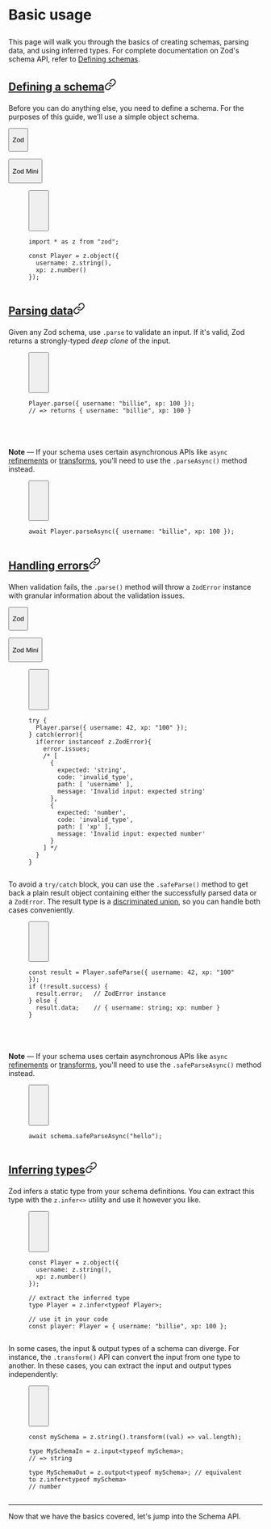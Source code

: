 <h1 class="text-3xl font-semibold">

Basic usage
</h1>

<div class="prose">

<p>

This page will walk you through the basics of creating schemas, parsing data, and using inferred types. For complete documentation on Zod's schema API, refer to <a href="/api">Defining schemas</a>.
</p>

<h2 class="flex scroll-m-28 flex-row items-center gap-2 undefined" id="defining-a-schema">

<a data-card="" class="peer" href="?id=defining-a-schema">Defining a schema</a><svg xmlns="http://www.w3.org/2000/svg" width="24" height="24" viewBox="0 0 24 24" fill="none" stroke="currentColor" stroke-width="2" stroke-linecap="round" stroke-linejoin="round" class="lucide lucide-link size-3.5 shrink-0 text-fd-muted-foreground opacity-0 transition-opacity peer-hover:opacity-100" aria-label="Link to section"><path d="M10 13a5 5 0 0 0 7.54.54l3-3a5 5 0 0 0-7.07-7.07l-1.72 1.71"></path><path d="M14 11a5 5 0 0 0-7.54-.54l-3 3a5 5 0 0 0 7.07 7.07l1.71-1.71"></path></svg>
</h2>

<p>

Before you can do anything else, you need to define a schema. For the purposes of this guide, we'll use a simple object schema.
</p>

<div class="flex flex-col overflow-hidden rounded-xl border bg-fd-card my-4" dir="ltr" data-orientation="horizontal">

<div class="flex flex-row items-end gap-4 overflow-x-auto bg-fd-secondary px-4 text-fd-muted-foreground" role="tablist" aria-orientation="horizontal" tabindex="-1" data-orientation="horizontal" style="outline:none">

<button type="button" role="tab" aria-selected="true" aria-controls="radix-«Rf54uvbl5b»-content-zod" data-state="active" id="radix-«Rf54uvbl5b»-trigger-zod" class="whitespace-nowrap border-b border-transparent py-2 text-sm font-medium transition-colors hover:text-fd-accent-foreground disabled:pointer-events-none disabled:opacity-50 data-[state=active]:border-fd-primary data-[state=active]:text-fd-primary" tabindex="-1" data-orientation="horizontal" data-radix-collection-item>

Zod
</button>

<button type="button" role="tab" aria-selected="false" aria-controls="radix-«Rf54uvbl5b»-content-zod-mini" data-state="inactive" id="radix-«Rf54uvbl5b»-trigger-zod-mini" class="whitespace-nowrap border-b border-transparent py-2 text-sm font-medium transition-colors hover:text-fd-accent-foreground disabled:pointer-events-none disabled:opacity-50 data-[state=active]:border-fd-primary data-[state=active]:text-fd-primary" tabindex="-1" data-orientation="horizontal" data-radix-collection-item>

Zod Mini
</button>

</div>

<div id="radix-«Rf54uvbl5b»-content-zod" class="p-4 prose-no-margin [&>figure:only-child]:-m-4 [&>figure:only-child]:rounded-none [&>figure:only-child]:border-none" data-state="active" data-orientation="horizontal" role="tabpanel" aria-labelledby="radix-«Rf54uvbl5b»-trigger-zod" tabindex="0" style="animation-duration:0s">

<figure class="not-prose group fd-codeblock relative my-6 overflow-hidden rounded-lg border bg-fd-secondary/50 text-sm shiki shiki-themes github-light github-dark" style="--shiki-light:#24292e;--shiki-dark:#e1e4e8;--shiki-light-bg:#fff;--shiki-dark-bg:#24292e" tabindex="0">

<button type="button" class="inline-flex items-center justify-center rounded-md p-2 text-sm font-medium duration-100 disabled:pointer-events-none disabled:opacity-50 hover:bg-fd-accent hover:text-fd-accent-foreground transition-opacity group-hover:opacity-100 [&amp;_svg]:size-3.5 [@media(hover:hover)]:opacity-0 absolute right-2 top-2 z-[2] backdrop-blur-md" aria-label="Copy Text">

<svg xmlns="http://www.w3.org/2000/svg" width="24" height="24" viewBox="0 0 24 24" fill="none" stroke="currentColor" stroke-width="2" stroke-linecap="round" stroke-linejoin="round" class="lucide lucide-check transition-transform scale-0">

<path d="M20 6 9 17l-5-5"></path>
</svg>

<svg xmlns="http://www.w3.org/2000/svg" width="24" height="24" viewBox="0 0 24 24" fill="none" stroke="currentColor" stroke-width="2" stroke-linecap="round" stroke-linejoin="round" class="lucide lucide-copy absolute transition-transform">

<rect width="14" height="14" x="8" y="8" rx="2" ry="2"></rect><path d="M4 16c-1.1 0-2-.9-2-2V4c0-1.1.9-2 2-2h10c1.1 0 2 .9 2 2"></path>
</svg>

</button>

<div class="overflow-hidden" dir="ltr" style="position:relative;--radix-scroll-area-corner-width:0px;--radix-scroll-area-corner-height:0px">

<style>[data-radix-scroll-area-viewport]{scrollbar-width:none;-ms-overflow-style:none;-webkit-overflow-scrolling:touch;}[data-radix-scroll-area-viewport]::-webkit-scrollbar{display:none}</style>

<div class="size-full rounded-[inherit] max-h-[600px]" data-radix-scroll-area-viewport="" style="overflow-x:hidden;overflow-y:hidden">

<div style="min-width:100%;display:table">

<pre class="p-4 focus-visible:outline-none"><code><span class="line"><span style="--shiki-light:#D73A49;--shiki-dark:#F97583">import</span><span style="--shiki-light:#005CC5;--shiki-dark:#79B8FF"> *</span><span style="--shiki-light:#D73A49;--shiki-dark:#F97583"> as</span><span style="--shiki-light:#24292E;--shiki-dark:#E1E4E8"> z </span><span style="--shiki-light:#D73A49;--shiki-dark:#F97583">from</span><span style="--shiki-light:#032F62;--shiki-dark:#9ECBFF"> &quot;zod&quot;</span><span style="--shiki-light:#24292E;--shiki-dark:#E1E4E8">; </span></span>
<span class="line"> </span>
<span class="line"><span style="--shiki-light:#D73A49;--shiki-dark:#F97583">const</span><span style="--shiki-light:#005CC5;--shiki-dark:#79B8FF"> Player</span><span style="--shiki-light:#D73A49;--shiki-dark:#F97583"> =</span><span style="--shiki-light:#24292E;--shiki-dark:#E1E4E8"> z.</span><span style="--shiki-light:#6F42C1;--shiki-dark:#B392F0">object</span><span style="--shiki-light:#24292E;--shiki-dark:#E1E4E8">({ </span></span>
<span class="line"><span style="--shiki-light:#24292E;--shiki-dark:#E1E4E8">  username: z.</span><span style="--shiki-light:#6F42C1;--shiki-dark:#B392F0">string</span><span style="--shiki-light:#24292E;--shiki-dark:#E1E4E8">(),</span></span>
<span class="line"><span style="--shiki-light:#24292E;--shiki-dark:#E1E4E8">  xp: z.</span><span style="--shiki-light:#6F42C1;--shiki-dark:#B392F0">number</span><span style="--shiki-light:#24292E;--shiki-dark:#E1E4E8">()</span></span>
<span class="line"><span style="--shiki-light:#24292E;--shiki-dark:#E1E4E8">});</span></span></code></pre>

</div>

</div>

</div>

</figure>

</div>

<div id="radix-«Rf54uvbl5b»-content-zod-mini" class="p-4 prose-no-margin [&>figure:only-child]:-m-4 [&>figure:only-child]:rounded-none [&>figure:only-child]:border-none" data-state="inactive" data-orientation="horizontal" role="tabpanel" aria-labelledby="radix-«Rf54uvbl5b»-trigger-zod-mini" hidden="" tabindex="0">

</div>

</div>

<!-- -->

<h2 class="flex scroll-m-28 flex-row items-center gap-2 undefined" id="parsing-data">

<a data-card="" class="peer" href="?id=parsing-data">Parsing data</a><svg xmlns="http://www.w3.org/2000/svg" width="24" height="24" viewBox="0 0 24 24" fill="none" stroke="currentColor" stroke-width="2" stroke-linecap="round" stroke-linejoin="round" class="lucide lucide-link size-3.5 shrink-0 text-fd-muted-foreground opacity-0 transition-opacity peer-hover:opacity-100" aria-label="Link to section"><path d="M10 13a5 5 0 0 0 7.54.54l3-3a5 5 0 0 0-7.07-7.07l-1.72 1.71"></path><path d="M14 11a5 5 0 0 0-7.54-.54l-3 3a5 5 0 0 0 7.07 7.07l1.71-1.71"></path></svg>
</h2>

<p>

Given any Zod schema, use <code>.parse</code> to validate an input. If it's valid, Zod returns a strongly-typed <em>deep clone</em> of the input.
</p>

<figure class="not-prose group fd-codeblock relative my-6 overflow-hidden rounded-lg border bg-fd-secondary/50 text-sm shiki shiki-themes github-light github-dark" style="--shiki-light:#24292e;--shiki-dark:#e1e4e8;--shiki-light-bg:#fff;--shiki-dark-bg:#24292e" tabindex="0">

<button type="button" class="inline-flex items-center justify-center rounded-md p-2 text-sm font-medium duration-100 disabled:pointer-events-none disabled:opacity-50 hover:bg-fd-accent hover:text-fd-accent-foreground transition-opacity group-hover:opacity-100 [&amp;_svg]:size-3.5 [@media(hover:hover)]:opacity-0 absolute right-2 top-2 z-[2] backdrop-blur-md" aria-label="Copy Text">

<svg xmlns="http://www.w3.org/2000/svg" width="24" height="24" viewBox="0 0 24 24" fill="none" stroke="currentColor" stroke-width="2" stroke-linecap="round" stroke-linejoin="round" class="lucide lucide-check transition-transform scale-0">

<path d="M20 6 9 17l-5-5"></path>
</svg>

<svg xmlns="http://www.w3.org/2000/svg" width="24" height="24" viewBox="0 0 24 24" fill="none" stroke="currentColor" stroke-width="2" stroke-linecap="round" stroke-linejoin="round" class="lucide lucide-copy absolute transition-transform">

<rect width="14" height="14" x="8" y="8" rx="2" ry="2"></rect><path d="M4 16c-1.1 0-2-.9-2-2V4c0-1.1.9-2 2-2h10c1.1 0 2 .9 2 2"></path>
</svg>

</button>

<div class="overflow-hidden" dir="ltr" style="position:relative;--radix-scroll-area-corner-width:0px;--radix-scroll-area-corner-height:0px">

<style>[data-radix-scroll-area-viewport]{scrollbar-width:none;-ms-overflow-style:none;-webkit-overflow-scrolling:touch;}[data-radix-scroll-area-viewport]::-webkit-scrollbar{display:none}</style>

<div class="size-full rounded-[inherit] max-h-[600px]" data-radix-scroll-area-viewport="" style="overflow-x:hidden;overflow-y:hidden">

<div style="min-width:100%;display:table">

<pre class="p-4 focus-visible:outline-none"><code><span class="line"><span style="--shiki-light:#24292E;--shiki-dark:#E1E4E8">Player.</span><span style="--shiki-light:#6F42C1;--shiki-dark:#B392F0">parse</span><span style="--shiki-light:#24292E;--shiki-dark:#E1E4E8">({ username: </span><span style="--shiki-light:#032F62;--shiki-dark:#9ECBFF">&quot;billie&quot;</span><span style="--shiki-light:#24292E;--shiki-dark:#E1E4E8">, xp: </span><span style="--shiki-light:#005CC5;--shiki-dark:#79B8FF">100</span><span style="--shiki-light:#24292E;--shiki-dark:#E1E4E8"> }); </span></span>
<span class="line"><span style="--shiki-light:#6A737D;--shiki-dark:#6A737D">// =&gt; returns { username: &quot;billie&quot;, xp: 100 }</span></span></code></pre>

</div>

</div>

</div>

</figure>

<div class="my-6 flex flex-row gap-2 rounded-lg border border-s-2 bg-fd-card p-3 text-sm text-fd-card-foreground shadow-md border-s-blue-500/50">

<svg xmlns="http://www.w3.org/2000/svg" width="24" height="24" viewBox="0 0 24 24" fill="none" stroke="currentColor" stroke-width="2" stroke-linecap="round" stroke-linejoin="round" class="lucide lucide-info size-5 fill-blue-500 text-fd-card">

<circle cx="12" cy="12" r="10"></circle><path d="M12 16v-4"></path><path d="M12 8h.01"></path>
</svg>

<div class="min-w-0 flex-1">

<div class="text-fd-muted-foreground prose-no-margin">

<p>

<strong>Note</strong> — If your schema uses certain asynchronous APIs like <code>async</code> <a href="#refine">refinements</a> or <a href="/api#transform">transforms</a>, you'll need to use the <code>.parseAsync()</code> method instead.
</p>

<figure class="not-prose group fd-codeblock relative my-6 overflow-hidden rounded-lg border bg-fd-secondary/50 text-sm shiki shiki-themes github-light github-dark" style="--shiki-light:#24292e;--shiki-dark:#e1e4e8;--shiki-light-bg:#fff;--shiki-dark-bg:#24292e" tabindex="0">

<button type="button" class="inline-flex items-center justify-center rounded-md p-2 text-sm font-medium duration-100 disabled:pointer-events-none disabled:opacity-50 hover:bg-fd-accent hover:text-fd-accent-foreground transition-opacity group-hover:opacity-100 [&amp;_svg]:size-3.5 [@media(hover:hover)]:opacity-0 absolute right-2 top-2 z-[2] backdrop-blur-md" aria-label="Copy Text">

<svg xmlns="http://www.w3.org/2000/svg" width="24" height="24" viewBox="0 0 24 24" fill="none" stroke="currentColor" stroke-width="2" stroke-linecap="round" stroke-linejoin="round" class="lucide lucide-check transition-transform scale-0">

<path d="M20 6 9 17l-5-5"></path>
</svg>

<svg xmlns="http://www.w3.org/2000/svg" width="24" height="24" viewBox="0 0 24 24" fill="none" stroke="currentColor" stroke-width="2" stroke-linecap="round" stroke-linejoin="round" class="lucide lucide-copy absolute transition-transform">

<rect width="14" height="14" x="8" y="8" rx="2" ry="2"></rect><path d="M4 16c-1.1 0-2-.9-2-2V4c0-1.1.9-2 2-2h10c1.1 0 2 .9 2 2"></path>
</svg>

</button>

<div class="overflow-hidden" dir="ltr" style="position:relative;--radix-scroll-area-corner-width:0px;--radix-scroll-area-corner-height:0px">

<style>[data-radix-scroll-area-viewport]{scrollbar-width:none;-ms-overflow-style:none;-webkit-overflow-scrolling:touch;}[data-radix-scroll-area-viewport]::-webkit-scrollbar{display:none}</style>

<div class="size-full rounded-[inherit] max-h-[600px]" data-radix-scroll-area-viewport="" style="overflow-x:hidden;overflow-y:hidden">

<div style="min-width:100%;display:table">

<pre class="p-4 focus-visible:outline-none"><code><span class="line"><span style="--shiki-light:#D73A49;--shiki-dark:#F97583">await</span><span style="--shiki-light:#24292E;--shiki-dark:#E1E4E8"> Player.</span><span style="--shiki-light:#6F42C1;--shiki-dark:#B392F0">parseAsync</span><span style="--shiki-light:#24292E;--shiki-dark:#E1E4E8">({ username: </span><span style="--shiki-light:#032F62;--shiki-dark:#9ECBFF">&quot;billie&quot;</span><span style="--shiki-light:#24292E;--shiki-dark:#E1E4E8">, xp: </span><span style="--shiki-light:#005CC5;--shiki-dark:#79B8FF">100</span><span style="--shiki-light:#24292E;--shiki-dark:#E1E4E8"> }); </span></span></code></pre>

</div>

</div>

</div>

</figure>

</div>

</div>

</div>

<h2 class="flex scroll-m-28 flex-row items-center gap-2 undefined" id="handling-errors">

<a data-card="" class="peer" href="?id=handling-errors">Handling errors</a><svg xmlns="http://www.w3.org/2000/svg" width="24" height="24" viewBox="0 0 24 24" fill="none" stroke="currentColor" stroke-width="2" stroke-linecap="round" stroke-linejoin="round" class="lucide lucide-link size-3.5 shrink-0 text-fd-muted-foreground opacity-0 transition-opacity peer-hover:opacity-100" aria-label="Link to section"><path d="M10 13a5 5 0 0 0 7.54.54l3-3a5 5 0 0 0-7.07-7.07l-1.72 1.71"></path><path d="M14 11a5 5 0 0 0-7.54-.54l-3 3a5 5 0 0 0 7.07 7.07l1.71-1.71"></path></svg>
</h2>

<p>

When validation fails, the <code>.parse()</code> method will throw a <code>ZodError</code> instance with granular information about the validation issues.
</p>

<div class="flex flex-col overflow-hidden rounded-xl border bg-fd-card my-4" dir="ltr" data-orientation="horizontal">

<div class="flex flex-row items-end gap-4 overflow-x-auto bg-fd-secondary px-4 text-fd-muted-foreground" role="tablist" aria-orientation="horizontal" tabindex="-1" data-orientation="horizontal" style="outline:none">

<button type="button" role="tab" aria-selected="true" aria-controls="radix-«R1d54uvbl5b»-content-zod" data-state="active" id="radix-«R1d54uvbl5b»-trigger-zod" class="whitespace-nowrap border-b border-transparent py-2 text-sm font-medium transition-colors hover:text-fd-accent-foreground disabled:pointer-events-none disabled:opacity-50 data-[state=active]:border-fd-primary data-[state=active]:text-fd-primary" tabindex="-1" data-orientation="horizontal" data-radix-collection-item>

Zod
</button>

<button type="button" role="tab" aria-selected="false" aria-controls="radix-«R1d54uvbl5b»-content-zod-mini" data-state="inactive" id="radix-«R1d54uvbl5b»-trigger-zod-mini" class="whitespace-nowrap border-b border-transparent py-2 text-sm font-medium transition-colors hover:text-fd-accent-foreground disabled:pointer-events-none disabled:opacity-50 data-[state=active]:border-fd-primary data-[state=active]:text-fd-primary" tabindex="-1" data-orientation="horizontal" data-radix-collection-item>

Zod Mini
</button>

</div>

<div id="radix-«R1d54uvbl5b»-content-zod" class="p-4 prose-no-margin [&>figure:only-child]:-m-4 [&>figure:only-child]:rounded-none [&>figure:only-child]:border-none" data-state="active" data-orientation="horizontal" role="tabpanel" aria-labelledby="radix-«R1d54uvbl5b»-trigger-zod" tabindex="0" style="animation-duration:0s">

<figure class="not-prose group fd-codeblock relative my-6 overflow-hidden rounded-lg border bg-fd-secondary/50 text-sm shiki shiki-themes github-light github-dark" style="--shiki-light:#24292e;--shiki-dark:#e1e4e8;--shiki-light-bg:#fff;--shiki-dark-bg:#24292e" tabindex="0">

<button type="button" class="inline-flex items-center justify-center rounded-md p-2 text-sm font-medium duration-100 disabled:pointer-events-none disabled:opacity-50 hover:bg-fd-accent hover:text-fd-accent-foreground transition-opacity group-hover:opacity-100 [&amp;_svg]:size-3.5 [@media(hover:hover)]:opacity-0 absolute right-2 top-2 z-[2] backdrop-blur-md" aria-label="Copy Text">

<svg xmlns="http://www.w3.org/2000/svg" width="24" height="24" viewBox="0 0 24 24" fill="none" stroke="currentColor" stroke-width="2" stroke-linecap="round" stroke-linejoin="round" class="lucide lucide-check transition-transform scale-0">

<path d="M20 6 9 17l-5-5"></path>
</svg>

<svg xmlns="http://www.w3.org/2000/svg" width="24" height="24" viewBox="0 0 24 24" fill="none" stroke="currentColor" stroke-width="2" stroke-linecap="round" stroke-linejoin="round" class="lucide lucide-copy absolute transition-transform">

<rect width="14" height="14" x="8" y="8" rx="2" ry="2"></rect><path d="M4 16c-1.1 0-2-.9-2-2V4c0-1.1.9-2 2-2h10c1.1 0 2 .9 2 2"></path>
</svg>

</button>

<div class="overflow-hidden" dir="ltr" style="position:relative;--radix-scroll-area-corner-width:0px;--radix-scroll-area-corner-height:0px">

<style>[data-radix-scroll-area-viewport]{scrollbar-width:none;-ms-overflow-style:none;-webkit-overflow-scrolling:touch;}[data-radix-scroll-area-viewport]::-webkit-scrollbar{display:none}</style>

<div class="size-full rounded-[inherit] max-h-[600px]" data-radix-scroll-area-viewport="" style="overflow-x:hidden;overflow-y:hidden">

<div style="min-width:100%;display:table">

<pre class="p-4 focus-visible:outline-none"><code><span class="line"><span style="--shiki-light:#D73A49;--shiki-dark:#F97583">try</span><span style="--shiki-light:#24292E;--shiki-dark:#E1E4E8"> {</span></span>
<span class="line"><span style="--shiki-light:#24292E;--shiki-dark:#E1E4E8">  Player.</span><span style="--shiki-light:#6F42C1;--shiki-dark:#B392F0">parse</span><span style="--shiki-light:#24292E;--shiki-dark:#E1E4E8">({ username: </span><span style="--shiki-light:#005CC5;--shiki-dark:#79B8FF">42</span><span style="--shiki-light:#24292E;--shiki-dark:#E1E4E8">, xp: </span><span style="--shiki-light:#032F62;--shiki-dark:#9ECBFF">&quot;100&quot;</span><span style="--shiki-light:#24292E;--shiki-dark:#E1E4E8"> });</span></span>
<span class="line"><span style="--shiki-light:#24292E;--shiki-dark:#E1E4E8">} </span><span style="--shiki-light:#D73A49;--shiki-dark:#F97583">catch</span><span style="--shiki-light:#24292E;--shiki-dark:#E1E4E8">(error){</span></span>
<span class="line"><span style="--shiki-light:#D73A49;--shiki-dark:#F97583">  if</span><span style="--shiki-light:#24292E;--shiki-dark:#E1E4E8">(error </span><span style="--shiki-light:#D73A49;--shiki-dark:#F97583">instanceof</span><span style="--shiki-light:#6F42C1;--shiki-dark:#B392F0"> z</span><span style="--shiki-light:#24292E;--shiki-dark:#E1E4E8">.</span><span style="--shiki-light:#6F42C1;--shiki-dark:#B392F0">ZodError</span><span style="--shiki-light:#24292E;--shiki-dark:#E1E4E8">){</span></span>
<span class="line"><span style="--shiki-light:#24292E;--shiki-dark:#E1E4E8">    error.issues; </span></span>
<span class="line"><span style="--shiki-light:#6A737D;--shiki-dark:#6A737D">    /* [</span></span>
<span class="line"><span style="--shiki-light:#6A737D;--shiki-dark:#6A737D">      {</span></span>
<span class="line"><span style="--shiki-light:#6A737D;--shiki-dark:#6A737D">        expected: &#x27;string&#x27;,</span></span>
<span class="line"><span style="--shiki-light:#6A737D;--shiki-dark:#6A737D">        code: &#x27;invalid_type&#x27;,</span></span>
<span class="line"><span style="--shiki-light:#6A737D;--shiki-dark:#6A737D">        path: [ &#x27;username&#x27; ],</span></span>
<span class="line"><span style="--shiki-light:#6A737D;--shiki-dark:#6A737D">        message: &#x27;Invalid input: expected string&#x27;</span></span>
<span class="line"><span style="--shiki-light:#6A737D;--shiki-dark:#6A737D">      },</span></span>
<span class="line"><span style="--shiki-light:#6A737D;--shiki-dark:#6A737D">      {</span></span>
<span class="line"><span style="--shiki-light:#6A737D;--shiki-dark:#6A737D">        expected: &#x27;number&#x27;,</span></span>
<span class="line"><span style="--shiki-light:#6A737D;--shiki-dark:#6A737D">        code: &#x27;invalid_type&#x27;,</span></span>
<span class="line"><span style="--shiki-light:#6A737D;--shiki-dark:#6A737D">        path: [ &#x27;xp&#x27; ],</span></span>
<span class="line"><span style="--shiki-light:#6A737D;--shiki-dark:#6A737D">        message: &#x27;Invalid input: expected number&#x27;</span></span>
<span class="line"><span style="--shiki-light:#6A737D;--shiki-dark:#6A737D">      }</span></span>
<span class="line"><span style="--shiki-light:#6A737D;--shiki-dark:#6A737D">    ] */</span></span>
<span class="line"><span style="--shiki-light:#24292E;--shiki-dark:#E1E4E8">  }</span></span>
<span class="line"><span style="--shiki-light:#24292E;--shiki-dark:#E1E4E8">}</span></span></code></pre>

</div>

</div>

</div>

</figure>

</div>

<div id="radix-«R1d54uvbl5b»-content-zod-mini" class="p-4 prose-no-margin [&>figure:only-child]:-m-4 [&>figure:only-child]:rounded-none [&>figure:only-child]:border-none" data-state="inactive" data-orientation="horizontal" role="tabpanel" aria-labelledby="radix-«R1d54uvbl5b»-trigger-zod-mini" hidden="" tabindex="0">

</div>

</div>

<p>

To avoid a <code>try/catch</code> block, you can use the <code>.safeParse()</code> method to get back a plain result object containing either the successfully parsed data or a <code>ZodError</code>. The result type is a <a href="https://www.typescriptlang.org/docs/handbook/2/narrowing.html#discriminated-unions" rel="noreferrer noopener" target="_blank">discriminated union</a>, so you can handle both cases conveniently.
</p>

<figure class="not-prose group fd-codeblock relative my-6 overflow-hidden rounded-lg border bg-fd-secondary/50 text-sm shiki shiki-themes github-light github-dark" style="--shiki-light:#24292e;--shiki-dark:#e1e4e8;--shiki-light-bg:#fff;--shiki-dark-bg:#24292e" tabindex="0">

<button type="button" class="inline-flex items-center justify-center rounded-md p-2 text-sm font-medium duration-100 disabled:pointer-events-none disabled:opacity-50 hover:bg-fd-accent hover:text-fd-accent-foreground transition-opacity group-hover:opacity-100 [&amp;_svg]:size-3.5 [@media(hover:hover)]:opacity-0 absolute right-2 top-2 z-[2] backdrop-blur-md" aria-label="Copy Text">

<svg xmlns="http://www.w3.org/2000/svg" width="24" height="24" viewBox="0 0 24 24" fill="none" stroke="currentColor" stroke-width="2" stroke-linecap="round" stroke-linejoin="round" class="lucide lucide-check transition-transform scale-0">

<path d="M20 6 9 17l-5-5"></path>
</svg>

<svg xmlns="http://www.w3.org/2000/svg" width="24" height="24" viewBox="0 0 24 24" fill="none" stroke="currentColor" stroke-width="2" stroke-linecap="round" stroke-linejoin="round" class="lucide lucide-copy absolute transition-transform">

<rect width="14" height="14" x="8" y="8" rx="2" ry="2"></rect><path d="M4 16c-1.1 0-2-.9-2-2V4c0-1.1.9-2 2-2h10c1.1 0 2 .9 2 2"></path>
</svg>

</button>

<div class="overflow-hidden" dir="ltr" style="position:relative;--radix-scroll-area-corner-width:0px;--radix-scroll-area-corner-height:0px">

<style>[data-radix-scroll-area-viewport]{scrollbar-width:none;-ms-overflow-style:none;-webkit-overflow-scrolling:touch;}[data-radix-scroll-area-viewport]::-webkit-scrollbar{display:none}</style>

<div class="size-full rounded-[inherit] max-h-[600px]" data-radix-scroll-area-viewport="" style="overflow-x:hidden;overflow-y:hidden">

<div style="min-width:100%;display:table">

<pre class="p-4 focus-visible:outline-none"><code><span class="line"><span style="--shiki-light:#D73A49;--shiki-dark:#F97583">const</span><span style="--shiki-light:#005CC5;--shiki-dark:#79B8FF"> result</span><span style="--shiki-light:#D73A49;--shiki-dark:#F97583"> =</span><span style="--shiki-light:#24292E;--shiki-dark:#E1E4E8"> Player.</span><span style="--shiki-light:#6F42C1;--shiki-dark:#B392F0">safeParse</span><span style="--shiki-light:#24292E;--shiki-dark:#E1E4E8">({ username: </span><span style="--shiki-light:#005CC5;--shiki-dark:#79B8FF">42</span><span style="--shiki-light:#24292E;--shiki-dark:#E1E4E8">, xp: </span><span style="--shiki-light:#032F62;--shiki-dark:#9ECBFF">&quot;100&quot;</span><span style="--shiki-light:#24292E;--shiki-dark:#E1E4E8"> });</span></span>
<span class="line"><span style="--shiki-light:#D73A49;--shiki-dark:#F97583">if</span><span style="--shiki-light:#24292E;--shiki-dark:#E1E4E8"> (</span><span style="--shiki-light:#D73A49;--shiki-dark:#F97583">!</span><span style="--shiki-light:#24292E;--shiki-dark:#E1E4E8">result.success) {</span></span>
<span class="line"><span style="--shiki-light:#24292E;--shiki-dark:#E1E4E8">  result.error;   </span><span style="--shiki-light:#6A737D;--shiki-dark:#6A737D">// ZodError instance</span></span>
<span class="line"><span style="--shiki-light:#24292E;--shiki-dark:#E1E4E8">} </span><span style="--shiki-light:#D73A49;--shiki-dark:#F97583">else</span><span style="--shiki-light:#24292E;--shiki-dark:#E1E4E8"> {</span></span>
<span class="line"><span style="--shiki-light:#24292E;--shiki-dark:#E1E4E8">  result.data;    </span><span style="--shiki-light:#6A737D;--shiki-dark:#6A737D">// { username: string; xp: number }</span></span>
<span class="line"><span style="--shiki-light:#24292E;--shiki-dark:#E1E4E8">}</span></span></code></pre>

</div>

</div>

</div>

</figure>

<div class="my-6 flex flex-row gap-2 rounded-lg border border-s-2 bg-fd-card p-3 text-sm text-fd-card-foreground shadow-md border-s-blue-500/50">

<svg xmlns="http://www.w3.org/2000/svg" width="24" height="24" viewBox="0 0 24 24" fill="none" stroke="currentColor" stroke-width="2" stroke-linecap="round" stroke-linejoin="round" class="lucide lucide-info size-5 fill-blue-500 text-fd-card">

<circle cx="12" cy="12" r="10"></circle><path d="M12 16v-4"></path><path d="M12 8h.01"></path>
</svg>

<div class="min-w-0 flex-1">

<div class="text-fd-muted-foreground prose-no-margin">

<p>

<strong>Note</strong> — If your schema uses certain asynchronous APIs like <code>async</code> <a href="#refine">refinements</a> or <a href="/api#transform">transforms</a>, you'll need to use the <code>.safeParseAsync()</code> method instead.
</p>

<figure class="not-prose group fd-codeblock relative my-6 overflow-hidden rounded-lg border bg-fd-secondary/50 text-sm shiki shiki-themes github-light github-dark" style="--shiki-light:#24292e;--shiki-dark:#e1e4e8;--shiki-light-bg:#fff;--shiki-dark-bg:#24292e" tabindex="0">

<button type="button" class="inline-flex items-center justify-center rounded-md p-2 text-sm font-medium duration-100 disabled:pointer-events-none disabled:opacity-50 hover:bg-fd-accent hover:text-fd-accent-foreground transition-opacity group-hover:opacity-100 [&amp;_svg]:size-3.5 [@media(hover:hover)]:opacity-0 absolute right-2 top-2 z-[2] backdrop-blur-md" aria-label="Copy Text">

<svg xmlns="http://www.w3.org/2000/svg" width="24" height="24" viewBox="0 0 24 24" fill="none" stroke="currentColor" stroke-width="2" stroke-linecap="round" stroke-linejoin="round" class="lucide lucide-check transition-transform scale-0">

<path d="M20 6 9 17l-5-5"></path>
</svg>

<svg xmlns="http://www.w3.org/2000/svg" width="24" height="24" viewBox="0 0 24 24" fill="none" stroke="currentColor" stroke-width="2" stroke-linecap="round" stroke-linejoin="round" class="lucide lucide-copy absolute transition-transform">

<rect width="14" height="14" x="8" y="8" rx="2" ry="2"></rect><path d="M4 16c-1.1 0-2-.9-2-2V4c0-1.1.9-2 2-2h10c1.1 0 2 .9 2 2"></path>
</svg>

</button>

<div class="overflow-hidden" dir="ltr" style="position:relative;--radix-scroll-area-corner-width:0px;--radix-scroll-area-corner-height:0px">

<style>[data-radix-scroll-area-viewport]{scrollbar-width:none;-ms-overflow-style:none;-webkit-overflow-scrolling:touch;}[data-radix-scroll-area-viewport]::-webkit-scrollbar{display:none}</style>

<div class="size-full rounded-[inherit] max-h-[600px]" data-radix-scroll-area-viewport="" style="overflow-x:hidden;overflow-y:hidden">

<div style="min-width:100%;display:table">

<pre class="p-4 focus-visible:outline-none"><code><span class="line"><span style="--shiki-light:#D73A49;--shiki-dark:#F97583">await</span><span style="--shiki-light:#24292E;--shiki-dark:#E1E4E8"> schema.</span><span style="--shiki-light:#6F42C1;--shiki-dark:#B392F0">safeParseAsync</span><span style="--shiki-light:#24292E;--shiki-dark:#E1E4E8">(</span><span style="--shiki-light:#032F62;--shiki-dark:#9ECBFF">&quot;hello&quot;</span><span style="--shiki-light:#24292E;--shiki-dark:#E1E4E8">);</span></span></code></pre>

</div>

</div>

</div>

</figure>

</div>

</div>

</div>

<h2 class="flex scroll-m-28 flex-row items-center gap-2 undefined" id="inferring-types">

<a data-card="" class="peer" href="?id=inferring-types">Inferring types</a><svg xmlns="http://www.w3.org/2000/svg" width="24" height="24" viewBox="0 0 24 24" fill="none" stroke="currentColor" stroke-width="2" stroke-linecap="round" stroke-linejoin="round" class="lucide lucide-link size-3.5 shrink-0 text-fd-muted-foreground opacity-0 transition-opacity peer-hover:opacity-100" aria-label="Link to section"><path d="M10 13a5 5 0 0 0 7.54.54l3-3a5 5 0 0 0-7.07-7.07l-1.72 1.71"></path><path d="M14 11a5 5 0 0 0-7.54-.54l-3 3a5 5 0 0 0 7.07 7.07l1.71-1.71"></path></svg>
</h2>

<p>

Zod infers a static type from your schema definitions. You can extract this type with the <code>z.infer\<\></code> utility and use it however you like.
</p>

<figure class="not-prose group fd-codeblock relative my-6 overflow-hidden rounded-lg border bg-fd-secondary/50 text-sm shiki shiki-themes github-light github-dark" style="--shiki-light:#24292e;--shiki-dark:#e1e4e8;--shiki-light-bg:#fff;--shiki-dark-bg:#24292e" tabindex="0">

<button type="button" class="inline-flex items-center justify-center rounded-md p-2 text-sm font-medium duration-100 disabled:pointer-events-none disabled:opacity-50 hover:bg-fd-accent hover:text-fd-accent-foreground transition-opacity group-hover:opacity-100 [&amp;_svg]:size-3.5 [@media(hover:hover)]:opacity-0 absolute right-2 top-2 z-[2] backdrop-blur-md" aria-label="Copy Text">

<svg xmlns="http://www.w3.org/2000/svg" width="24" height="24" viewBox="0 0 24 24" fill="none" stroke="currentColor" stroke-width="2" stroke-linecap="round" stroke-linejoin="round" class="lucide lucide-check transition-transform scale-0">

<path d="M20 6 9 17l-5-5"></path>
</svg>

<svg xmlns="http://www.w3.org/2000/svg" width="24" height="24" viewBox="0 0 24 24" fill="none" stroke="currentColor" stroke-width="2" stroke-linecap="round" stroke-linejoin="round" class="lucide lucide-copy absolute transition-transform">

<rect width="14" height="14" x="8" y="8" rx="2" ry="2"></rect><path d="M4 16c-1.1 0-2-.9-2-2V4c0-1.1.9-2 2-2h10c1.1 0 2 .9 2 2"></path>
</svg>

</button>

<div class="overflow-hidden" dir="ltr" style="position:relative;--radix-scroll-area-corner-width:0px;--radix-scroll-area-corner-height:0px">

<style>[data-radix-scroll-area-viewport]{scrollbar-width:none;-ms-overflow-style:none;-webkit-overflow-scrolling:touch;}[data-radix-scroll-area-viewport]::-webkit-scrollbar{display:none}</style>

<div class="size-full rounded-[inherit] max-h-[600px]" data-radix-scroll-area-viewport="" style="overflow-x:hidden;overflow-y:hidden">

<div style="min-width:100%;display:table">

<pre class="p-4 focus-visible:outline-none"><code><span class="line"><span style="--shiki-light:#D73A49;--shiki-dark:#F97583">const</span><span style="--shiki-light:#005CC5;--shiki-dark:#79B8FF"> Player</span><span style="--shiki-light:#D73A49;--shiki-dark:#F97583"> =</span><span style="--shiki-light:#24292E;--shiki-dark:#E1E4E8"> z.</span><span style="--shiki-light:#6F42C1;--shiki-dark:#B392F0">object</span><span style="--shiki-light:#24292E;--shiki-dark:#E1E4E8">({ </span></span>
<span class="line"><span style="--shiki-light:#24292E;--shiki-dark:#E1E4E8">  username: z.</span><span style="--shiki-light:#6F42C1;--shiki-dark:#B392F0">string</span><span style="--shiki-light:#24292E;--shiki-dark:#E1E4E8">(),</span></span>
<span class="line"><span style="--shiki-light:#24292E;--shiki-dark:#E1E4E8">  xp: z.</span><span style="--shiki-light:#6F42C1;--shiki-dark:#B392F0">number</span><span style="--shiki-light:#24292E;--shiki-dark:#E1E4E8">()</span></span>
<span class="line"><span style="--shiki-light:#24292E;--shiki-dark:#E1E4E8">});</span></span>
<span class="line"> </span>
<span class="line"><span style="--shiki-light:#6A737D;--shiki-dark:#6A737D">// extract the inferred type</span></span>
<span class="line"><span style="--shiki-light:#D73A49;--shiki-dark:#F97583">type</span><span style="--shiki-light:#6F42C1;--shiki-dark:#B392F0"> Player</span><span style="--shiki-light:#D73A49;--shiki-dark:#F97583"> =</span><span style="--shiki-light:#6F42C1;--shiki-dark:#B392F0"> z</span><span style="--shiki-light:#24292E;--shiki-dark:#E1E4E8">.</span><span style="--shiki-light:#6F42C1;--shiki-dark:#B392F0">infer</span><span style="--shiki-light:#24292E;--shiki-dark:#E1E4E8">&lt;</span><span style="--shiki-light:#D73A49;--shiki-dark:#F97583">typeof</span><span style="--shiki-light:#24292E;--shiki-dark:#E1E4E8"> Player&gt;;</span></span>
<span class="line"> </span>
<span class="line"><span style="--shiki-light:#6A737D;--shiki-dark:#6A737D">// use it in your code</span></span>
<span class="line"><span style="--shiki-light:#D73A49;--shiki-dark:#F97583">const</span><span style="--shiki-light:#005CC5;--shiki-dark:#79B8FF"> player</span><span style="--shiki-light:#D73A49;--shiki-dark:#F97583">:</span><span style="--shiki-light:#6F42C1;--shiki-dark:#B392F0"> Player</span><span style="--shiki-light:#D73A49;--shiki-dark:#F97583"> =</span><span style="--shiki-light:#24292E;--shiki-dark:#E1E4E8"> { username: </span><span style="--shiki-light:#032F62;--shiki-dark:#9ECBFF">&quot;billie&quot;</span><span style="--shiki-light:#24292E;--shiki-dark:#E1E4E8">, xp: </span><span style="--shiki-light:#005CC5;--shiki-dark:#79B8FF">100</span><span style="--shiki-light:#24292E;--shiki-dark:#E1E4E8"> };</span></span></code></pre>

</div>

</div>

</div>

</figure>

<p>

In some cases, the input & output types of a schema can diverge. For instance, the <code>.transform()</code> API can convert the input from one type to another. In these cases, you can extract the input and output types independently:
</p>

<figure class="not-prose group fd-codeblock relative my-6 overflow-hidden rounded-lg border bg-fd-secondary/50 text-sm shiki shiki-themes github-light github-dark" style="--shiki-light:#24292e;--shiki-dark:#e1e4e8;--shiki-light-bg:#fff;--shiki-dark-bg:#24292e" tabindex="0">

<button type="button" class="inline-flex items-center justify-center rounded-md p-2 text-sm font-medium duration-100 disabled:pointer-events-none disabled:opacity-50 hover:bg-fd-accent hover:text-fd-accent-foreground transition-opacity group-hover:opacity-100 [&amp;_svg]:size-3.5 [@media(hover:hover)]:opacity-0 absolute right-2 top-2 z-[2] backdrop-blur-md" aria-label="Copy Text">

<svg xmlns="http://www.w3.org/2000/svg" width="24" height="24" viewBox="0 0 24 24" fill="none" stroke="currentColor" stroke-width="2" stroke-linecap="round" stroke-linejoin="round" class="lucide lucide-check transition-transform scale-0">

<path d="M20 6 9 17l-5-5"></path>
</svg>

<svg xmlns="http://www.w3.org/2000/svg" width="24" height="24" viewBox="0 0 24 24" fill="none" stroke="currentColor" stroke-width="2" stroke-linecap="round" stroke-linejoin="round" class="lucide lucide-copy absolute transition-transform">

<rect width="14" height="14" x="8" y="8" rx="2" ry="2"></rect><path d="M4 16c-1.1 0-2-.9-2-2V4c0-1.1.9-2 2-2h10c1.1 0 2 .9 2 2"></path>
</svg>

</button>

<div class="overflow-hidden" dir="ltr" style="position:relative;--radix-scroll-area-corner-width:0px;--radix-scroll-area-corner-height:0px">

<style>[data-radix-scroll-area-viewport]{scrollbar-width:none;-ms-overflow-style:none;-webkit-overflow-scrolling:touch;}[data-radix-scroll-area-viewport]::-webkit-scrollbar{display:none}</style>

<div class="size-full rounded-[inherit] max-h-[600px]" data-radix-scroll-area-viewport="" style="overflow-x:hidden;overflow-y:hidden">

<div style="min-width:100%;display:table">

<pre class="p-4 focus-visible:outline-none"><code><span class="line"><span style="--shiki-light:#D73A49;--shiki-dark:#F97583">const</span><span style="--shiki-light:#005CC5;--shiki-dark:#79B8FF"> mySchema</span><span style="--shiki-light:#D73A49;--shiki-dark:#F97583"> =</span><span style="--shiki-light:#24292E;--shiki-dark:#E1E4E8"> z.</span><span style="--shiki-light:#6F42C1;--shiki-dark:#B392F0">string</span><span style="--shiki-light:#24292E;--shiki-dark:#E1E4E8">().</span><span style="--shiki-light:#6F42C1;--shiki-dark:#B392F0">transform</span><span style="--shiki-light:#24292E;--shiki-dark:#E1E4E8">((</span><span style="--shiki-light:#E36209;--shiki-dark:#FFAB70">val</span><span style="--shiki-light:#24292E;--shiki-dark:#E1E4E8">) </span><span style="--shiki-light:#D73A49;--shiki-dark:#F97583">=&gt;</span><span style="--shiki-light:#24292E;--shiki-dark:#E1E4E8"> val.</span><span style="--shiki-light:#005CC5;--shiki-dark:#79B8FF">length</span><span style="--shiki-light:#24292E;--shiki-dark:#E1E4E8">);</span></span>
<span class="line"> </span>
<span class="line"><span style="--shiki-light:#D73A49;--shiki-dark:#F97583">type</span><span style="--shiki-light:#6F42C1;--shiki-dark:#B392F0"> MySchemaIn</span><span style="--shiki-light:#D73A49;--shiki-dark:#F97583"> =</span><span style="--shiki-light:#6F42C1;--shiki-dark:#B392F0"> z</span><span style="--shiki-light:#24292E;--shiki-dark:#E1E4E8">.</span><span style="--shiki-light:#6F42C1;--shiki-dark:#B392F0">input</span><span style="--shiki-light:#24292E;--shiki-dark:#E1E4E8">&lt;</span><span style="--shiki-light:#D73A49;--shiki-dark:#F97583">typeof</span><span style="--shiki-light:#24292E;--shiki-dark:#E1E4E8"> mySchema&gt;;</span></span>
<span class="line"><span style="--shiki-light:#6A737D;--shiki-dark:#6A737D">// =&gt; string</span></span>
<span class="line"> </span>
<span class="line"><span style="--shiki-light:#D73A49;--shiki-dark:#F97583">type</span><span style="--shiki-light:#6F42C1;--shiki-dark:#B392F0"> MySchemaOut</span><span style="--shiki-light:#D73A49;--shiki-dark:#F97583"> =</span><span style="--shiki-light:#6F42C1;--shiki-dark:#B392F0"> z</span><span style="--shiki-light:#24292E;--shiki-dark:#E1E4E8">.</span><span style="--shiki-light:#6F42C1;--shiki-dark:#B392F0">output</span><span style="--shiki-light:#24292E;--shiki-dark:#E1E4E8">&lt;</span><span style="--shiki-light:#D73A49;--shiki-dark:#F97583">typeof</span><span style="--shiki-light:#24292E;--shiki-dark:#E1E4E8"> mySchema&gt;; </span><span style="--shiki-light:#6A737D;--shiki-dark:#6A737D">// equivalent to z.infer&lt;typeof mySchema&gt;</span></span>
<span class="line"><span style="--shiki-light:#6A737D;--shiki-dark:#6A737D">// number</span></span></code></pre>

</div>

</div>

</div>

</figure>

<hr/>

<p>

Now that we have the basics covered, let's jump into the Schema API.
</p>

</div>


